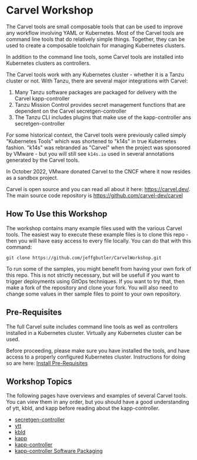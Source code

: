 # Carvel Workshop

The Carvel tools are small composable tools that can be used to improve any workflow involving YAML or Kubernetes.
Most of the Carvel tools are command line tools that do relatively simple things. Together, they can be used to create
a composable toolchain for managing Kubernetes clusters.

In addition to the command line tools, some Carvel tools are installed into Kubernetes clusters as controllers.

The Carvel tools work with any Kubernetes cluster - whether it is a Tanzu cluster or not. With Tanzu, there are several major
integrations with Carvel:

1. Many Tanzu software packages are packaged for delivery with the Carvel kapp-controller
2. Tanzu Mission Control provides secret management functions that are dependent on the Carvel secretgen-controller
3. The Tanzu CLI includes plugins that make use of the kapp-controller ans secretgen-controller

For some historical context, the Carvel tools were previously called simply "Kubernetes Tools" which was shortened to
"k14s" in true Kubernetes fashion. "k14s" was rebranded as "Carvel" when the project was sponsored by VMware - but you
will still see `k14s.io` used in several annotations generated by the Carvel tools.

In October 2022, VMware donated Carvel to the CNCF where it now resides as a sandbox project.

Carvel is open source and you can read all about it here: https://carvel.dev/. The main source code repository is
https://github.com/carvel-dev/carvel

## How To Use this Workshop

The workshop contains many example files used with the various Carvel tools. The easiest way to execute these
example files is to clone this repo - then you will have easy access to every file locally. You can do that
with this command:

```shell
git clone https://github.com/jeffgbutler/CarvelWorkshop.git
```

To run some of the samples, you might benefit from having your own fork of this repo. This is not strictly
necessary, but will be usefull if you want to trigger deployments using GitOps techniques. If you want to try that,
then make a fork of the repository and clone your fork. You will also need to change some values in ther sample
files to point to your own repository.

## Pre-Requisites

The full Carvel suite includes command line tools as well as controllers installed in a Kubernetes cluster. Virtually
any Kubernetes cluster can be used.

Before proceeding, please make sure you have installed the tools, and have access to a properly configured Kubernetes cluster. Instructions for doing so are here: [Install Pre-Requisites](00-PreRequisites/README.md)

## Workshop Topics

The following pages have overviews and examples of several Carvel tools. You can view them in any order, but you should
have a good understanding of ytt, kbld, and kapp before reading about the kapp-controller.

- [secretgen-controller](secretgen-controller/README.md)
- [ytt](ytt/README.md)
- [kbld](kbld/README.md)
- [kapp](kapp/README.md)
- [kapp-controller](kapp-controller/README.md)
- [kapp-controller Software Packaging](kapp-packaging/README.md)
